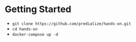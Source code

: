 # Getting Started
- `git clone https://github.com/predialize/hands-on.git`
- `cd hands-on`
- `docker-compose up -d`
